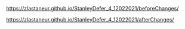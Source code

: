 https://zlastaneur.github.io/StanleyDefer_4_12022021/beforeChanges/

https://zlastaneur.github.io/StanleyDefer_4_12022021/afterChanges/
